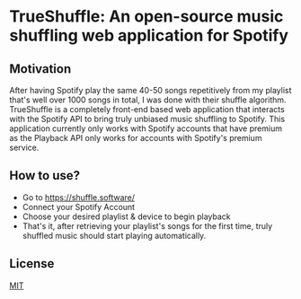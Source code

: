 # TrueShuffle: An open-source music shuffling web application for Spotify

## Motivation
After having Spotify play the same 40-50 songs repetitively from my playlist that's well over 1000 songs in total, I was done with their shuffle algorithm. TrueShuffle is a completely front-end based web application that interacts with the Spotify API to bring truly unbiased music shuffling to Spotify. This application currently only works with Spotify accounts that have premium as the Playback API only works for accounts with Spotify's premium service.

## How to use?
- Go to https://shuffle.software/
- Connect your Spotify Account
- Choose your desired playlist & device to begin playback
- That's it, after retrieving your playlist's songs for the first time, truly shuffled music should start playing automatically.

## License
[MIT](./LICENSE)